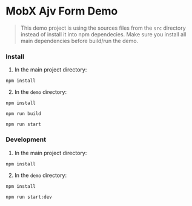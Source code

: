 # MobX Ajv Form Demo

> This demo project is using the sources files from the `src` directory instead of install it into npm dependecies. Make sure you install all main dependencies before build/run the demo.


### Install

1. In the main project directory:

  `npm install`


2. In the `demo` directory:

  `npm install`

  `npm run build`

  `npm run start`


### Development

1. In the main project directory:

  `npm install`


2. In the `demo` directory:

  `npm install`

  `npm run start:dev`
